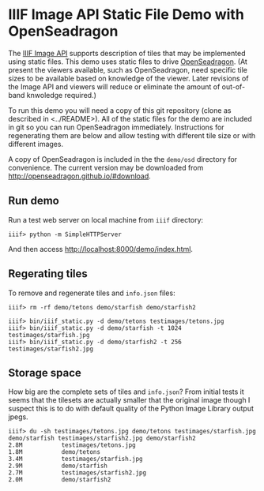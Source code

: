 IIIF Image API Static File Demo with OpenSeadragon
==================================================

The [IIIF Image API](http://iiif.io/api/image) supports description of
tiles that may be implemented using static files. This demo
uses static files to drive [OpenSeadragon](http://openseadragon.github.io/).
(At present the viewers available, such as OpenSeadragon, need specific 
tile sizes to be available based on knowledge of the viewer. Later 
revisions of the Image API and viewers will reduce or eliminate the
amount of out-of-band knwoledge required.)

To run this demo you will need a copy of this git repository (clone as 
described in <../README>). All of the static files for the demo are 
included in git so you can run OpenSeadragon immediately. Instructions
for regenerating them are below and allow testing with different tile
size or with different images.

A copy of OpenSeadragon is included in the the `demo/osd` directory
for convenience. The current version may be downloaded from 
<http://openseadragon.github.io/#download>.

Run demo
--------

Run a test web server on local machine from `iiif` directory:
```
iiif> python -m SimpleHTTPServer
```

And then access <http://localhost:8000/demo/index.html>.

Regerating tiles
----------------

To remove and regenerate tiles and `info.json` files:
```
iiif> rm -rf demo/tetons demo/starfish demo/starfish2

iiif> bin/iiif_static.py -d demo/tetons testimages/tetons.jpg
iiif> bin/iiif_static.py -d demo/starfish -t 1024 testimages/starfish.jpg
iiif> bin/iiif_static.py -d demo/starfish2 -t 256 testimages/starfish2.jpg
```

Storage space
-------------

How big are the complete sets of tiles and `info.json`? From initial tests
it seems that the tilesets are actually smaller that the original image though 
I suspect this is to do with default quality of the Python Image Library
output jpegs.

```
iiif> du -sh testimages/tetons.jpg demo/tetons testimages/starfish.jpg demo/starfish testimages/starfish2.jpg demo/starfish2
2.8M		   testimages/tetons.jpg
1.8M		   demo/tetons
3.4M		   testimages/starfish.jpg
2.9M		   demo/starfish
2.7M		   testimages/starfish2.jpg
2.0M		   demo/starfish2
```
